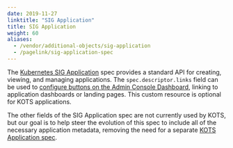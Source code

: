 ```yaml
---
date: 2019-11-27
linktitle: "SIG Application"
title: SIG Application
weight: 60
aliases: 
  - /vendor/additional-objects/sig-application
  - /pagelink/sig-application-spec
---
```


The [Kubernetes SIG Application](https://github.com/kubernetes-sigs/application#kubernetes-applications) spec provides a standard API for creating, viewing, and managing applications. The `spec.descriptor.links` field can be used to [configure buttons on the Admin Console Dashboard](/vendor/dashboard/open-buttons/), linking to application dashboards or landing pages. This custom resource is optional for KOTS applications.

The other fields of the SIG Application spec are not currently used by KOTS, but our goal is to help steer the evolution of this spec to include all of the necessary application metadata, removing the need for a separate [KOTS Application spec](/reference/v1beta1/application/).
